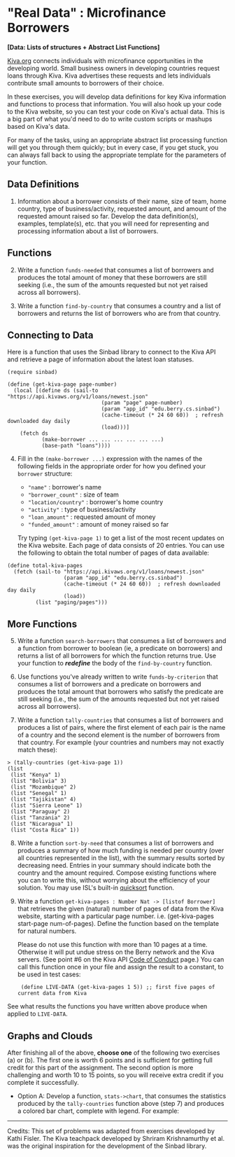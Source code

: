 # "Real Data" : Microfinance Borrowers
**[Data: Lists of structures + Abstract List Functions]**

[Kiva.org](http://www.kiva.org/) connects individuals with microfinance opportunities in the developing world. Small business owners in developing countries request loans through Kiva. Kiva advertises these requests and lets individuals contribute small amounts to borrowers of their choice.

In these exercises, you will develop data definitions for key Kiva information and functions to process that information. You will also hook up your code to the Kiva website, so you can test your code on Kiva's actual data. This is a big part of what you'd need to do to write custom scripts or mashups based on Kiva's data.

For many of the tasks, using an appropriate abstract list processing function will get you through them quickly; but in every case, if you get stuck, you can always fall back to using the appropriate template for the parameters of your function.

## Data Definitions

1. Information about a borrower consists of their name, size of team, home country, type of business/activity, requested amount, and amount of the requested amount raised so far. Develop the data definition(s), examples, template(s), etc. that you will need for representing and processing information about a list of borrowers.

## Functions

2. Write a function `funds-needed` that consumes a list of borrowers and produces the total amount of money that these borrowers are still seeking (i.e., the sum of the amounts requested but not yet raised across all borrowers).

3. Write a function `find-by-country` that consumes a country and a list of borrowers and returns the list of borrowers who are from that country.

## Connecting to Data

Here is a function that uses the Sinbad library to connect to the Kiva API and retrieve a page of information about the latest loan statuses. 

````
(require sinbad)

(define (get-kiva-page page-number)
  (local [(define ds (sail-to "https://api.kivaws.org/v1/loans/newest.json"
                              (param "page" page-number)
                              (param "app_id" "edu.berry.cs.sinbad")
                              (cache-timeout (* 24 60 60))  ; refresh downloaded day daily
                              (load)))]
    (fetch ds
           (make-borrower ... ... ... ... ... ...)
           (base-path "loans"))))
````

4. Fill in the `(make-borrower ...)` expression with the names of the following fields in the appropriate order for how you defined your `borrower` structure:
   - `"name"` : borrower's name
   - `"borrower_count"` : size of team
   - `"location/country"` :  borrower's home country
   - `"activity"` : type of business/activity
   - `"loan_amount"` : requested amount of money
   - `"funded_amount"` : amount of money raised so far

   Try typing `(get-kiva-page 1)` to get a list of the most recent updates on the Kiva website. Each page of data consists of 20 entries. You can use the following to obtain the total number of pages of data available:

````
(define total-kiva-pages
  (fetch (sail-to "https://api.kivaws.org/v1/loans/newest.json"
                  (param "app_id" "edu.berry.cs.sinbad")
                  (cache-timeout (* 24 60 60))  ; refresh downloaded day daily
                  (load))
         (list "paging/pages")))
````

## More Functions

5. Write a function `search-borrowers` that consumes a list of borrowers and a function from borrower to boolean (ie, a predicate on borrowers) and returns a list of all borrowers for which the function returns true. Use your function to ***redefine*** the body of the `find-by-country` function.

6. Use functions you've already written to write `funds-by-criterion` that consumes a list of borrowers and a predicate on borrowers and produces the total amount that borrowers who satisfy the predicate are still seeking (i.e., the sum of the amounts requested but not yet raised across all borrowers).

7. Write a function `tally-countries` that consumes a list of borrowers and produces a list of pairs, where the first element of each pair is the name of a country and the second element is the number of borrowers from that country. For example (your countries and numbers may not exactly match these):

````
> (tally-countries (get-kiva-page 1))
(list
 (list "Kenya" 1)
 (list "Bolivia" 3)
 (list "Mozambique" 2)
 (list "Senegal" 1)
 (list "Tajikistan" 4)
 (list "Sierra Leone" 1)
 (list "Paraguay" 2)
 (list "Tanzania" 2)
 (list "Nicaragua" 1)
 (list "Costa Rica" 1))
````

8. Write a function `sort-by-need` that consumes a list of borrowers and produces a summary of how much funding is needed per country (over all countries represented in the list), with the summary results sorted by decreasing need. Entries in your summary should indicate both the country and the amount required. Compose existing functions where you can to write this, without worrying about the efficiency of your solution. You may use ISL's built-in [quicksort](http://docs.racket-lang.org/htdp-langs/intermediate.html?q=quicksort#%28def._htdp-intermediate._%28%28lib._lang%2Fhtdp-intermediate..rkt%29._quicksort%29%29) function.

9. Write a function `get-kiva-pages : Number Nat -> [listof Borrower]` that retrieves the given (natural) number of pages of data from the Kiva website, starting with a particular page number. i.e. (get-kiva-pages start-page num-of-pages). Define the function based on the template for natural numbers.

   Please do not use this function with more than 10 pages at a time. Otherwise it will put undue stress on the Berry network and the Kiva servers. (See point #6 on the Kiva API [Code of Conduct](http://build.kiva.org/docs/code_of_conduct) page.) You can call this function once in your file and assign the result to a constant, to be used in test cases:

        (define LIVE-DATA (get-kiva-pages 1 5)) ;; first five pages of current data from Kiva
        
See what results the functions you have written above produce when applied to `LIVE-DATA`.


## Graphs and Clouds

After finishing all of the above, **choose one** of the following two exercises (a) or (b). The first one is worth 6 points and is sufficient for getting full credit for this part of the assignment. The second option is more challenging and worth 10 to 15 points, so you will receive extra credit if you complete it successfully.

* Option A: Develop a function, `stats->chart`, that consumes the statistics produced by the `tally-countries` function above (step 7) and produces a colored bar chart, complete with legend. For example:




----

Credits: This set of problems was adapted from exercises developed by Kathi Fisler. The Kiva teachpack developed by Shriram Krishnamurthy et al. was the original inspiration for the development of the Sinbad library.


